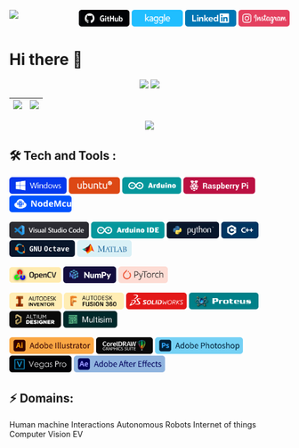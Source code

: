 <p align = "right">
  <img src="https://api.visitorbadge.io/api/visitors?path=https%3A%2F%2Fgithub.com%2Fk-m-irfan%2F&label=PROFILE%20VIEWS&countColor=%2337d67a" align="left">
  <a href="https://github.com/k-m-irfan/"><img src="https://github.com/k-m-irfan/k-m-irfan/blob/main/res/GitHub.svg" height=30></a>
  <a href="https://www.kaggle.com/kmirfan/"><img src="https://github.com/k-m-irfan/k-m-irfan/blob/main/res/Kaggle.svg" height=30></a>
  <a href="https://www.linkedin.com/in/k-m-i/"><img src="https://github.com/k-m-irfan/k-m-irfan/blob/main/res/Linkedin.svg" height=30></a>
  <a href="https://www.instagram.com/k_m_irfan/"><img src="https://github.com/k-m-irfan/k-m-irfan/blob/main/res/Instagram.svg" height=30></a>
</p> 

# Hi there 👋

<p align = "center">
  <img src="https://github-readme-stats.vercel.app/api?username=k-m-irfan&count_private=true&show_icons=true" height=150>
  <img src="https://github-readme-streak-stats.herokuapp.com/?user=k-m-irfan" height=150>
</p> 

| <img src="https://github-readme-stats.vercel.app/api?username=k-m-irfan&count_private=true&show_icons=true"> | <img src="https://github-readme-streak-stats.herokuapp.com/?user=k-m-irfan"> |
| - | - |

<p align = "center">
  <img src="https://github-readme-stats.vercel.app/api/top-langs/?username=k-m-irfan&layout=compact&hide=jupyter%20notebook">
</p> 

## :hammer_and_wrench: Tech and Tools :

<p align = "left">
  <img src="https://github.com/k-m-irfan/k-m-irfan/blob/main/res/Windows.svg" height=30></a>
  <img src="https://github.com/k-m-irfan/k-m-irfan/blob/main/res/Ubuntu.svg" height=30></a>
  <img src="https://github.com/k-m-irfan/k-m-irfan/blob/main/res/Arduino.svg" height=30></a>
  <img src="https://github.com/k-m-irfan/k-m-irfan/blob/main/res/RaspberryPi.svg" height=30></a>
  <img src="https://github.com/k-m-irfan/k-m-irfan/blob/main/res/NodeMcu.svg" height=30></a>
</p> 

<p align = "left">
  <img src="https://github.com/k-m-irfan/k-m-irfan/blob/main/res/VisualStudioCode.svg" height=30></a>
  <img src="https://github.com/k-m-irfan/k-m-irfan/blob/main/res/ArduinoIDE.svg" height=30></a>
  <img src="https://github.com/k-m-irfan/k-m-irfan/blob/main/res/Python.svg" height=30></a>
  <img src="https://github.com/k-m-irfan/k-m-irfan/blob/main/res/C++.svg" height=30></a>
  <img src="https://github.com/k-m-irfan/k-m-irfan/blob/main/res/Octave.svg" height=30></a>
  <img src="https://github.com/k-m-irfan/k-m-irfan/blob/main/res/Matlab.svg" height=30></a>
  <!-- <img src="https://github.com/k-m-irfan/k-m-irfan/blob/main/res/Git.svg" height=30></a> -->
</p> 

<p align = "left">
  <img src="https://github.com/k-m-irfan/k-m-irfan/blob/main/res/OpenCV.svg" height=30></a>
  <img src="https://github.com/k-m-irfan/k-m-irfan/blob/main/res/Numpy.svg" height=30></a>
  <img src="https://github.com/k-m-irfan/k-m-irfan/blob/main/res/Pytorch.svg" height=30></a>
</p> 

<p align = "left">
  <img src="https://github.com/k-m-irfan/k-m-irfan/blob/main/res/AutodeskInventor.svg" height=30></a>
  <img src="https://github.com/k-m-irfan/k-m-irfan/blob/main/res/AutodeskFusion360.svg" height=30></a>
  <img src="https://github.com/k-m-irfan/k-m-irfan/blob/main/res/Solidworks.svg" height=30></a>
  <!-- <img src="https://github.com/k-m-irfan/k-m-irfan/blob/main/res/Blender.svg" height=30></a> -->
  <img src="https://github.com/k-m-irfan/k-m-irfan/blob/main/res/Proteus.svg" height=30></a>
  <img src="https://github.com/k-m-irfan/k-m-irfan/blob/main/res/AltiumDesigner.svg" height=30></a>
  <img src="https://github.com/k-m-irfan/k-m-irfan/blob/main/res/Multisim.svg" height=30></a>
</p> 

<p align = "left">
  <img src="https://github.com/k-m-irfan/k-m-irfan/blob/main/res/AdobeIllustrator.svg" height=30></a>
  <img src="https://github.com/k-m-irfan/k-m-irfan/blob/main/res/CorelDraw.svg" height=30></a>
  <img src="https://github.com/k-m-irfan/k-m-irfan/blob/main/res/AdobePhotoshop.svg" height=30></a>
  <img src="https://github.com/k-m-irfan/k-m-irfan/blob/main/res/VegasPro.svg" height=30></a>
  <img src="https://github.com/k-m-irfan/k-m-irfan/blob/main/res/AdobeAfterEffects.svg" height=30></a>
</p> 

## :zap: Domains:
Human machine Interactions
Autonomous Robots
Internet of things
Computer Vision
EV

<!-- ## Add portfolio website in github sites -->
